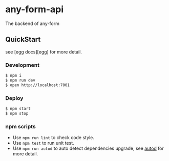 # any-form-api

The backend of any-form

## QuickStart

<!-- add docs here for user -->

see [egg docs][egg] for more detail.

### Development

```bash
$ npm i
$ npm run dev
$ open http://localhost:7001
```

### Deploy

```bash
$ npm start
$ npm stop
```

### npm scripts

- Use `npm run lint` to check code style.
- Use `npm test` to run unit test.
- Use `npm run autod` to auto detect dependencies upgrade, see [autod](https://www.npmjs.com/package/autod) for more detail.